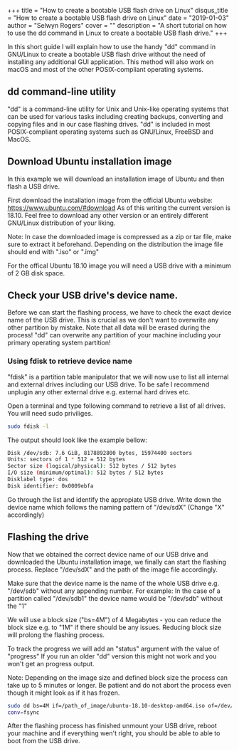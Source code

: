 +++
title = "How to create a bootable USB flash drive on Linux"
disqus_title = "How to create a bootable USB flash drive on Linux"
date = "2019-01-03"
author = "Selwyn Rogers"
cover = ""
description = "A short tutorial on how to use the dd command in Linux to create a bootable USB flash drive."
+++

In this short guide I will explain how to use the handy "dd" command in GNU/Linux to create a bootable
USB flash drive without the need of installing any additional GUI application. This method will also work on
macOS and most of the other POSIX-compliant operating systems.


## dd command-line utility

"dd" is a command-line utility for Unix and Unix-like operating systems that can be used for
various tasks including creating backups, converting and copying files and in our case flashing
drives. "dd" is included in most POSIX-compliant operating systems such as GNU/Linux, FreeBSD and MacOS.


## Download Ubuntu installation image

In this example we will download an installation image of Ubuntu and then flash a USB drive.

First download the installation image from the official Ubuntu website:  https://www.ubuntu.com/#download
As of this writing the current version is 18.10. Feel free to download any other version or an
entirely different GNU/Linux distribution of your liking.

Note: In case the downloaded image is compressed as a zip or tar file, make sure to extract it
beforehand. Depending on the distribution the image file should end with ".iso" or ".img"

For the offical Ubuntu 18.10 image you will need a USB drive with a minimum of 2 GB disk space.


## Check your USB drive's device name.

Before we can start the flashing process, we have to check the exact device name of the USB
drive. This is crucial as we don't want to overwrite any other partition by mistake. Note that all
data will be erased during the process! "dd" can overwrite any partition of your machine
including your primary operating system partition!

### Using fdisk to retrieve device name

"fdisk" is a partition table manipulator that we will now use to list all internal and
external drives including our USB drive. To be safe I recommend unplugin any other external drive
e.g. external hard drives etc.

Open a terminal and type following command to retrieve a list of all drives. You will need
sudo priviliges.

```bash
sudo fdisk -l
```

The output should look like the example bellow:

```bash
Disk /dev/sdb: 7.6 GiB, 8178892800 bytes, 15974400 sectors
Units: sectors of 1 * 512 = 512 bytes
Sector size (logical/physical): 512 bytes / 512 bytes
I/O size (minimum/optimal): 512 bytes / 512 bytes
Disklabel type: dos
Disk identifier: 0x0009ebfa
```


Go through the list and identify the appropiate USB drive.
Write down the device name which follows the naming pattern of "/dev/sdX"
(Change "X" accordingly)

## Flashing the drive

Now that we obtained the correct device name of our USB drive and downloaded the
Ubuntu installation image, we finally can start the flashing process.
Replace "/dev/sdX" and the path of the image file accordingly.

Make sure that the device name is the name of the whole USB drive e.g. "/dev/sdb" without
any appending number. For example: In the case of a
partition called "/dev/sdb1" the device name would be "/dev/sdb" without the "1"

We will use a block size ("bs=4M") of 4 Megabytes - you can reduce the block size e.g. to
"1M" if there should be any issues. Reducing block size will prolong the flashing process.

To track the progress we will add an "status" argument with the value of "progress"
If you run an older "dd" version this might not work and you won't get an progress output.

Note: Depending on the image size and defined block size the process can take up to 5 minutes or
longer. Be patient and do not abort the process even though it might look as if it has frozen.


```bash
sudo dd bs=4M if=/path_of_image/ubuntu-18.10-desktop-amd64.iso of=/dev/sdX status=progress
conv=fsync
```

After the flashing process has finished unmount your USB drive, reboot your machine and if
everything wen't right, you should be able to able to boot from the USB drive.
